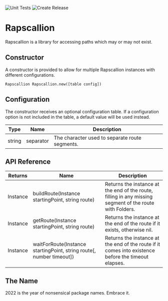 ![Unit Tests](https://github.com/chipioindustries/rapscallion/actions/workflows/ci.yml/badge.svg)
![Create Release](https://github.com/chipioindustries/rapscallion/actions/workflows/release.yml/badge.svg)

# Rapscallion

Rapscallion is a library for accessing paths which may or may not exist.

## Constructor

A constructor is provided to allow for multiple Rapscallion instances with different configurations.

`Rapscallion Rapscallion.new([table config])`

## Configuration

The constructor receives an optional configuration table. If a configuration option is not included in the table, a default value will be used instead.

|Type|Name|Description|
|-|-|-|
|string|separator|The character used to separate route segments.|

## API Reference

|Returns|Name|Description|
|-|-|-|
|Instance|buildRoute(Instance startingPoint, string route)|Returns the instance at the end of the route, filling in any missing segment of the route with Folders.|
|Instance|getRoute(Instance startingPoint, string route)|Returns the instance at the end of the route if it exists, otherwise nil.|
|Instance|waitForRoute(Instance startingPoint, string route[, number timeout])|Returns the instance at the end of the route if it comes into existence before the timeout elapses.|

## The Name

2022 is the year of nonsensical package names. Embrace it.
